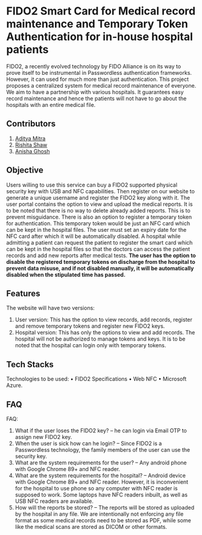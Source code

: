 # FIDO2 Smart Card for Medical record maintenance and Temporary Token Authentication for in-house hospital patients

FIDO2, a recently evolved technology by FIDO Alliance is on its way to prove itself to be
instrumental in Passwordless authentication frameworks. However, it can used for much more than
just authentication. This project proposes a centralized system for medical record maintenance of
everyone. We aim to have a partnership with various hospitals. It guarantees easy record maintenance
and hence the patients will not have to go about the hospitals with an entire medical file.

## Contributors

1. [Aditya Mitra](http://github.com/AdityaMitra5102)
2. [Rishita Shaw](http://github.com/theseregrets)
3. [Anisha Ghosh](http://github.com/anisha100)

## Objective

Users willing to use this service can buy a FIDO2 supported physical security key with USB and NFC
capabilities. Then register on our website to generate a unique username and register the FIDO2 key
along with it. The user portal contains the option to view and upload the medical reports. It is to be
noted that there is no way to delete already added reports. This is to prevent misguidance. There is
also an option to register a temporary token for authentication. This temporary token would be just an
NFC card which can be kept in the hospital files. The user must set an expiry date for the NFC card
after which it will be automatically disabled. A hospital while admitting a patient can request the
patient to register the smart card which can be kept in the hospital files so that the doctors can access
the patient records and add new reports after medical tests.
**The user has the option to disable the registered temporary tokens on discharge from the hospital to
prevent data misuse, and if not disabled manually, it will be automatically disabled when the
stipulated time has passed.**

## Features

The website will have two versions:

1. User version: This has the option to view records, add records, register and remove temporary
   tokens and register new FIDO2 keys.
2. Hospital version: This has only the options to view and add records. The hospital will not be
   authorized to manage tokens and keys. It is to be noted that the hospital can login only with
   temporary tokens.

## Tech Stacks

Technologies to be used:
• FIDO2 Specifications
• Web NFC
• Microsoft Azure.

## FAQ

FAQ:

1. What if the user loses the FIDO2 key? – he can login via Email OTP to assign new FIDO2
   key.
2. When the user is sick how can he login? – Since FIDO2 is a Passwordless technology, the
   family members of the user can use the security key.
3. What are the system requirements for the user? – Any android phone with Google Chrome
   89+ and NFC reader.
4. What are the system requirements for the hospital? – Android device with Google Chrome
   89+ and NFC reader. However, it is inconvenient for the hospital to use phone so any
   computer with NFC reader is supposed to work. Some laptops have NFC readers inbuilt, as
   well as USB NFC readers are available.
5. How will the reports be stored? – The reports will be stored as uploaded by the hospital in any
   file. We are intentionally not enforcing any file format as some medical records need to be
   stored as PDF, while some like the medical scans are stored as DICOM or other formats.
